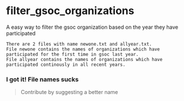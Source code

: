 # filter_gsoc_organizations
A easy way to filter the gsoc organization based on the year they have participated


```
There are 2 files with name newone.txt and allyear.txt.
File newone contains the names of organizations which have participated for the first time in gsoc last year.
File allyear contains the names of organizations which have participated continously in all recent years.
```

### I got it! File names sucks
> Contribute by suggesting a better name
